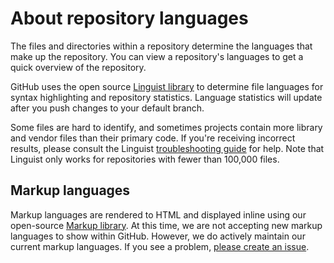 # About repository languages

The files and directories within a repository determine the languages that make up the repository. You can view a repository's languages to get a quick overview of the repository.

GitHub uses the open source [Linguist library](https://github.com/github-linguist/linguist) to
determine file languages for syntax highlighting and repository statistics. Language statistics will update after you push changes to your default branch.

Some files are hard to identify, and sometimes projects contain more library and vendor files than their primary code. If you're receiving incorrect results, please consult the Linguist [troubleshooting guide](https://github.com/github-linguist/linguist/blob/master/docs/troubleshooting.md) for help. Note that Linguist only works for repositories with fewer than 100,000 files.

## Markup languages

Markup languages are rendered to HTML and displayed inline using our open-source [Markup library](https://github.com/github/markup). At this time, we are not accepting new markup languages to show within GitHub. However, we do actively maintain our current markup languages. If you see a problem, [please create an issue](https://github.com/github/markup/issues/new).
